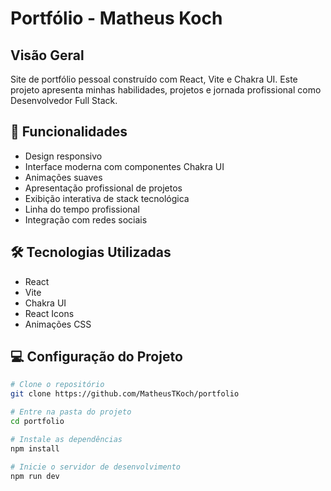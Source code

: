 # Portfólio - Matheus Koch

## Visão Geral
Site de portfólio pessoal construído com React, Vite e Chakra UI. Este projeto apresenta minhas habilidades, projetos e jornada profissional como Desenvolvedor Full Stack.

## 🚀 Funcionalidades
- Design responsivo
- Interface moderna com componentes Chakra UI
- Animações suaves
- Apresentação profissional de projetos
- Exibição interativa de stack tecnológica
- Linha do tempo profissional
- Integração com redes sociais

## 🛠 Tecnologias Utilizadas
- React
- Vite
- Chakra UI
- React Icons
- Animações CSS

## 💻 Configuração do Projeto
```bash
# Clone o repositório
git clone https://github.com/MatheusTKoch/portfolio
```
```bash
# Entre na pasta do projeto
cd portfolio
```
```bash
# Instale as dependências
npm install
```
```bash
# Inicie o servidor de desenvolvimento
npm run dev
```
